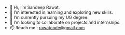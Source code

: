 - 👋 Hi, I’m Sandeep Rawat.
- 👀 I’m interested in learning and exploring new skills.
- 🌱 I’m currently pursuing my UG degree.
- 💞️ I’m looking to collaborate on projects and internships.
- 📫 Reach me : rawatcode@gmail.com

<!---
rawat1406/rawat1406 is a ✨ special ✨ repository because its `README.md` (this file) appears on your GitHub profile.
You can click the Preview link to take a look at your changes.
--->
